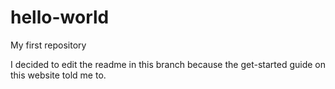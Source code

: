 # hello-world
My first repository

I decided to edit the readme in this branch because the get-started guide on this website told me to.
